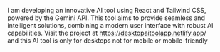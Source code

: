  I am developing an innovative AI tool using React and Tailwind CSS, powered by the Gemini API. 
 This tool aims to provide seamless and intelligent solutions, combining a modern user interface with robust AI capabilities.
 Visit the project at https://desktopaitoolapp.netlify.app/  
and this AI tool is only for desktops not for mobile or mobile-friendly 
